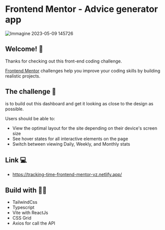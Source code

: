 
# Frontend Mentor - Advice generator app



![Immagine 2023-05-09 145726](https://github.com/Valentinazn/Time-Tracking-Dashboard/assets/85753606/050cf0a1-6524-4324-9774-89d84d921c8b)




## Welcome! 👋

Thanks for checking out this front-end coding challenge.

[Frontend Mentor](https://www.frontendmentor.io) challenges help you improve your coding skills by building realistic projects.


## The challenge 🦾 

is to build out this dashboard and get it looking as close to the design as possible.

Users should be able to:

- View the optimal layout for the site depending on their device's screen size
- See hover states for all interactive elements on the page
- Switch between viewing Daily, Weekly, and Monthly stats


## Link 💻

- https://tracking-time-frontend-mentor-vz.netlify.app/


## Build with 👷‍♀️

- TailwindCss
- Typescript
- Vite with ReactJs
- CSS Grid
- Axios for call the API

